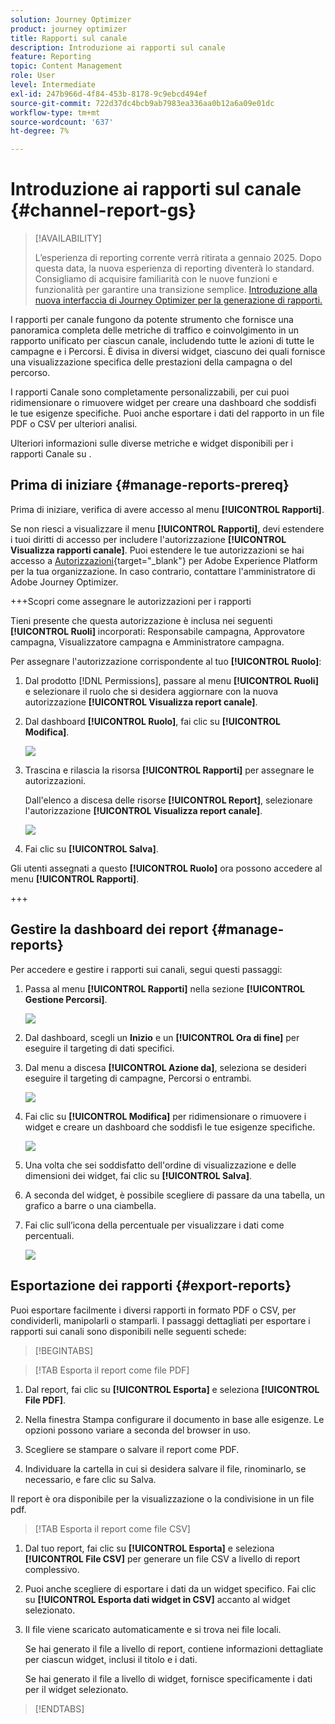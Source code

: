 ```yaml
---
solution: Journey Optimizer
product: journey optimizer
title: Rapporti sul canale
description: Introduzione ai rapporti sul canale
feature: Reporting
topic: Content Management
role: User
level: Intermediate
exl-id: 247b966d-4f84-453b-8178-9c9ebcd494ef
source-git-commit: 722d37dc4bcb9ab7983ea336aa0b12a6a09e01dc
workflow-type: tm+mt
source-wordcount: '637'
ht-degree: 7%

---
```


# Introduzione ai rapporti sul canale {#channel-report-gs}

>[!AVAILABILITY]
>
>L’esperienza di reporting corrente verrà ritirata a gennaio 2025. Dopo questa data, la nuova esperienza di reporting diventerà lo standard. Consigliamo di acquisire familiarità con le nuove funzioni e funzionalità per garantire una transizione semplice. [Introduzione alla nuova interfaccia di Journey Optimizer per la generazione di rapporti.](report-gs-cja.md)

I rapporti per canale fungono da potente strumento che fornisce una panoramica completa delle metriche di traffico e coinvolgimento in un rapporto unificato per ciascun canale, includendo tutte le azioni di tutte le campagne e i Percorsi. È divisa in diversi widget, ciascuno dei quali fornisce una visualizzazione specifica delle prestazioni della campagna o del percorso.

I rapporti Canale sono completamente personalizzabili, per cui puoi ridimensionare o rimuovere widget per creare una dashboard che soddisfi le tue esigenze specifiche. Puoi anche esportare i dati del rapporto in un file PDF o CSV per ulteriori analisi.

Ulteriori informazioni sulle diverse metriche e widget disponibili per i rapporti Canale su <!--[this page](channel-report.md)-->.

## Prima di iniziare {#manage-reports-prereq}

Prima di iniziare, verifica di avere accesso al menu **[!UICONTROL Rapporti]**.

Se non riesci a visualizzare il menu **[!UICONTROL Rapporti]**, devi estendere i tuoi diritti di accesso per includere l&#39;autorizzazione **[!UICONTROL Visualizza rapporti canale]**. Puoi estendere le tue autorizzazioni se hai accesso a [Autorizzazioni](https://experienceleague.adobe.com/docs/experience-platform/access-control/home.html?lang=it){target="_blank"} per Adobe Experience Platform per la tua organizzazione. In caso contrario, contattare l&#39;amministratore di Adobe Journey Optimizer.

+++Scopri come assegnare le autorizzazioni per i rapporti

Tieni presente che questa autorizzazione è inclusa nei seguenti **[!UICONTROL Ruoli]** incorporati: Responsabile campagna, Approvatore campagna, Visualizzatore campagna e Amministratore campagna.

Per assegnare l&#39;autorizzazione corrispondente al tuo **[!UICONTROL Ruolo]**:

1. Dal prodotto [!DNL Permissions], passare al menu **[!UICONTROL Ruoli]** e selezionare il ruolo che si desidera aggiornare con la nuova autorizzazione **[!UICONTROL Visualizza report canale]**.

1. Dal dashboard **[!UICONTROL Ruolo]**, fai clic su **[!UICONTROL Modifica]**.

   ![](assets/channel_permission_1.png)

1. Trascina e rilascia la risorsa **[!UICONTROL Rapporti]** per assegnare le autorizzazioni.

   Dall&#39;elenco a discesa delle risorse **[!UICONTROL Report]**, selezionare l&#39;autorizzazione **[!UICONTROL Visualizza report canale]**.

   ![](assets/channel_permission_2.png)

1. Fai clic su **[!UICONTROL Salva]**.

Gli utenti assegnati a questo **[!UICONTROL Ruolo]** ora possono accedere al menu **[!UICONTROL Rapporti]**.

+++

## Gestire la dashboard dei report {#manage-reports}

Per accedere e gestire i rapporti sui canali, segui questi passaggi:

1. Passa al menu **[!UICONTROL Rapporti]** nella sezione **[!UICONTROL Gestione Percorsi]**.

   ![](assets/channel_report_1.png)

1. Dal dashboard, scegli un **Inizio** e un **[!UICONTROL Ora di fine]** per eseguire il targeting di dati specifici.

1. Dal menu a discesa **[!UICONTROL Azione da]**, seleziona se desideri eseguire il targeting di campagne, Percorsi o entrambi.

   ![](assets/channel_report_2.png)

1. Fai clic su **[!UICONTROL Modifica]** per ridimensionare o rimuovere i widget e creare un dashboard che soddisfi le tue esigenze specifiche.

   ![](assets/channel_report_3.png)

1. Una volta che sei soddisfatto dell&#39;ordine di visualizzazione e delle dimensioni dei widget, fai clic su **[!UICONTROL Salva]**.

1. A seconda del widget, è possibile scegliere di passare da una tabella, un grafico a barre o una ciambella.

1. Fai clic sull’icona della percentuale per visualizzare i dati come percentuali.

   ![](assets/channel_report_4.png)

## Esportazione dei rapporti {#export-reports}

Puoi esportare facilmente i diversi rapporti in formato PDF o CSV, per condividerli, manipolarli o stamparli. I passaggi dettagliati per esportare i rapporti sui canali sono disponibili nelle seguenti schede:

>[!BEGINTABS]

>[!TAB Esporta il report come file PDF]

1. Dal report, fai clic su **[!UICONTROL Esporta]** e seleziona **[!UICONTROL File PDF]**.

1. Nella finestra Stampa configurare il documento in base alle esigenze. Le opzioni possono variare a seconda del browser in uso.

1. Scegliere se stampare o salvare il report come PDF.

1. Individuare la cartella in cui si desidera salvare il file, rinominarlo, se necessario, e fare clic su Salva.

Il report è ora disponibile per la visualizzazione o la condivisione in un file pdf.

>[!TAB Esporta il report come file CSV]

1. Dal tuo report, fai clic su **[!UICONTROL Esporta]** e seleziona **[!UICONTROL File CSV]** per generare un file CSV a livello di report complessivo.

1. Puoi anche scegliere di esportare i dati da un widget specifico. Fai clic su **[!UICONTROL Esporta dati widget in CSV]** accanto al widget selezionato.

1. Il file viene scaricato automaticamente e si trova nei file locali.

   Se hai generato il file a livello di report, contiene informazioni dettagliate per ciascun widget, inclusi il titolo e i dati.

   Se hai generato il file a livello di widget, fornisce specificamente i dati per il widget selezionato.

>[!ENDTABS]
